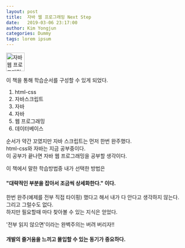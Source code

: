 ```yaml
---
layout: post
title:  자바 웹 프로그래밍 Next Step
date:   2019-03-06 23:17:00
author: Kim Yongjun
categories: Dummy
tags: lorem ipsum
---
```


<img width="50" src="http://image.yes24.com/momo/TopCate935/MidCate008/93474058.jpg" alt="자바 웹 프로그래밍 Next Step" title="자바 웹 프로그래밍 Next Step">

이 책을 통해 학습순서를 구성할 수 있게 되었다.
1. html-css 
2. 자바스크립트 
3. 자바 
4. 자바 
5. 웹 프로그래밍 
6. 데이터베이스 


순서가 약간 꼬였지만 자바 스크립트는 먼저 한번 완주했다.<br>
html-css와 자바는 지금 공부중이다.<br>
이 공부가 끝나면 자바 웹 프로그래밍을 공부할 생각이다.<br>

이 책에서 말한 학습방법중 내가 선택한 방법은<br>
#### <b>&quot;대략적인 부분을 잡아서 조금씩 상세화한다.&quot;</b> 이다.

한번 완주(예제를 전부 직접 타이핑) 했다고 해서 내가 다 안다고 생각하지 않는다.<br>
그리고 그럴수도 없다.<br>
하지만 필요할때 마다 찾아볼 수 있는 지식은 얻었다.<br>

'전부 읽지 않으면'이라는 완벽주의는 버려 버리자!!<br>
#### 개발의 즐거움을 느끼고 몰입할 수 있는 동기가 중요하다.